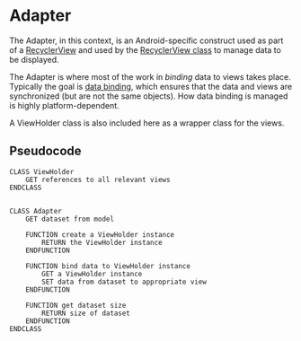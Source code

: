# Adapter
The Adapter, in this context, is an Android-specific construct used as part of a [RecyclerView](https://developer.android.com/develop/ui/views/layout/recyclerview) and used by the [RecyclerView class](https://developer.android.com/reference/androidx/recyclerview/widget/RecyclerView) to manage data to be displayed.

The Adapter is where most of the work in *binding* data to views takes place. Typically the goal is [data binding](https://en.wikipedia.org/wiki/Data_binding), which ensures that the data and views are synchronized (but are not the same objects). How data binding is managed is highly platform-dependent.

A ViewHolder class is also included here as a wrapper class for the views.

## Pseudocode
```
CLASS ViewHolder
    GET references to all relevant views
ENDCLASS


CLASS Adapter
    GET dataset from model

    FUNCTION create a ViewHolder instance
        RETURN the ViewHolder instance
    ENDFUNCTION

    FUNCTION bind data to ViewHolder instance
        GET a ViewHolder instance
        SET data from dataset to appropriate view
    ENDFUNCTION

    FUNCTION get dataset size
        RETURN size of dataset
    ENDFUNCTION
ENDCLASS
```